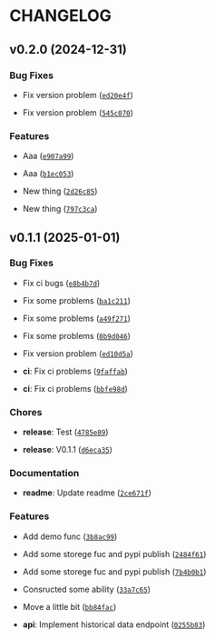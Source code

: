 # CHANGELOG


## v0.2.0 (2024-12-31)

### Bug Fixes

- Fix version problem
  ([`ed20e4f`](https://github.com/Mrzai/Xdata/commit/ed20e4fff4f52a70fb3b92fdb60f582fac26fca5))

- Fix version problem
  ([`545c070`](https://github.com/Mrzai/Xdata/commit/545c0702d153523717609eeaef937fee308abc90))

### Features

- Aaa  ([`e907a99`](https://github.com/Mrzai/Xdata/commit/e907a9991d33f2c1481dba9096e03832c9adc681))

- Aaa  ([`b1ec053`](https://github.com/Mrzai/Xdata/commit/b1ec053ecf289cf1136c45c33b9d0ee04308b586))

- New thing
  ([`2d26c85`](https://github.com/Mrzai/Xdata/commit/2d26c85339df374be4ad1fa87481646cfbb5a90d))

- New thing
  ([`797c3ca`](https://github.com/Mrzai/Xdata/commit/797c3ca032bd403c92035fb86a1b2223a24dc968))


## v0.1.1 (2025-01-01)

### Bug Fixes

- Fix ci bugs
  ([`e8b4b7d`](https://github.com/Mrzai/Xdata/commit/e8b4b7d857eed72c556688619ce88bc85ad896fb))

- Fix some problems
  ([`ba1c211`](https://github.com/Mrzai/Xdata/commit/ba1c2116eb37c47fcda58796defe8216cfb3a702))

- Fix some problems
  ([`a49f271`](https://github.com/Mrzai/Xdata/commit/a49f271330e7731674c4f4a1fe71ca96740b955c))

- Fix some problems
  ([`0b9d046`](https://github.com/Mrzai/Xdata/commit/0b9d0464a26438b429bb350c5265f11b9a9a015f))

- Fix version problem
  ([`ed10d5a`](https://github.com/Mrzai/Xdata/commit/ed10d5a64c4faae0c5bd88223f43545b45103bc4))

- **ci**: Fix ci problems
  ([`9faffab`](https://github.com/Mrzai/Xdata/commit/9faffab7e0dc7e989cfe2186063f9f4454db4847))

- **ci**: Fix ci problems
  ([`bbfe98d`](https://github.com/Mrzai/Xdata/commit/bbfe98d6a3126ba348dbc6208eb0b16d136cf3a5))

### Chores

- **release**: Test
  ([`4785e89`](https://github.com/Mrzai/Xdata/commit/4785e89ee49b716d8f4911243671491676be33fb))

- **release**: V0.1.1
  ([`d6eca35`](https://github.com/Mrzai/Xdata/commit/d6eca350df217becdc63bdb5342cf2a5e6bd9f7e))

### Documentation

- **readme**: Update readme
  ([`2ce671f`](https://github.com/Mrzai/Xdata/commit/2ce671f31ad6d51bd1f0f62cb9d1184af70ea7ae))

### Features

- Add demo func
  ([`3b8ac99`](https://github.com/Mrzai/Xdata/commit/3b8ac991cd95904e8ffe9b5a8f6e734c5a6dae25))

- Add some storege fuc and pypi publish
  ([`2484f61`](https://github.com/Mrzai/Xdata/commit/2484f61d8c59b421f1ddf3b716b250f13a2fd865))

- Add some storege fuc and pypi publish
  ([`7b4b0b1`](https://github.com/Mrzai/Xdata/commit/7b4b0b1fff0b341b8c3a0a86c429332f4e921be0))

- Consructed some ability
  ([`33a7c65`](https://github.com/Mrzai/Xdata/commit/33a7c65eb530a1f9244bb111fe761a1c67d3bb5b))

- Move a little bit
  ([`bb84fac`](https://github.com/Mrzai/Xdata/commit/bb84facb055c866218045c5883e85cf463389266))

- **api**: Implement historical data endpoint
  ([`0255b83`](https://github.com/Mrzai/Xdata/commit/0255b837f722cf2bf68378398cbe561127eaeb84))
